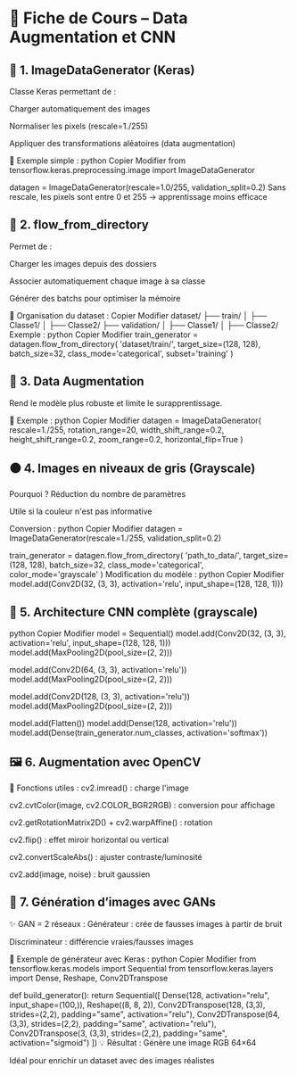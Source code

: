 # 🧠 Fiche de Cours – Data Augmentation et CNN

## 🔁 1. ImageDataGenerator (Keras)
Classe Keras permettant de :

Charger automatiquement des images

Normaliser les pixels (rescale=1./255)

Appliquer des transformations aléatoires (data augmentation)

📌 Exemple simple :
python
Copier
Modifier
from tensorflow.keras.preprocessing.image import ImageDataGenerator

datagen = ImageDataGenerator(rescale=1.0/255, validation_split=0.2)
Sans rescale, les pixels sont entre 0 et 255 → apprentissage moins efficace

## 📁 2. flow_from_directory
Permet de :

Charger les images depuis des dossiers

Associer automatiquement chaque image à sa classe

Générer des batchs pour optimiser la mémoire

📂 Organisation du dataset :
Copier
Modifier
dataset/
├── train/
│   ├── Classe1/
│   ├── Classe2/
├── validation/
│   ├── Classe1/
│   ├── Classe2/
Exemple :
python
Copier
Modifier
train_generator = datagen.flow_from_directory(
    'dataset/train/',
    target_size=(128, 128),
    batch_size=32,
    class_mode='categorical',
    subset='training'
)

## 🧪 3. Data Augmentation
Rend le modèle plus robuste et limite le surapprentissage.

📌 Exemple :
python
Copier
Modifier
datagen = ImageDataGenerator(
    rescale=1./255,
    rotation_range=20,
    width_shift_range=0.2,
    height_shift_range=0.2,
    zoom_range=0.2,
    horizontal_flip=True
)

## ⚫ 4. Images en niveaux de gris (Grayscale)
Pourquoi ?
Réduction du nombre de paramètres

Utile si la couleur n'est pas informative

Conversion :
python
Copier
Modifier
datagen = ImageDataGenerator(rescale=1./255, validation_split=0.2)

train_generator = datagen.flow_from_directory(
    'path_to_data/',
    target_size=(128, 128),
    batch_size=32,
    class_mode='categorical',
    color_mode='grayscale'
)
Modification du modèle :
python
Copier
Modifier
model.add(Conv2D(32, (3, 3), activation='relu', input_shape=(128, 128, 1)))

## 🧱 5. Architecture CNN complète (grayscale)
python
Copier
Modifier
model = Sequential()
model.add(Conv2D(32, (3, 3), activation='relu', input_shape=(128, 128, 1)))
model.add(MaxPooling2D(pool_size=(2, 2)))

model.add(Conv2D(64, (3, 3), activation='relu'))
model.add(MaxPooling2D(pool_size=(2, 2)))

model.add(Conv2D(128, (3, 3), activation='relu'))
model.add(MaxPooling2D(pool_size=(2, 2)))

model.add(Flatten())
model.add(Dense(128, activation='relu'))
model.add(Dense(train_generator.num_classes, activation='softmax'))

## 🖼️ 6. Augmentation avec OpenCV
🔧 Fonctions utiles :
cv2.imread() : charge l'image

cv2.cvtColor(image, cv2.COLOR_BGR2RGB) : conversion pour affichage

cv2.getRotationMatrix2D() + cv2.warpAffine() : rotation

cv2.flip() : effet miroir horizontal ou vertical

cv2.convertScaleAbs() : ajuster contraste/luminosité

cv2.add(image, noise) : bruit gaussien

## 🤖 7. Génération d’images avec GANs
✨ GAN = 2 réseaux :
Générateur : crée de fausses images à partir de bruit

Discriminateur : différencie vraies/fausses images

🧬 Exemple de générateur avec Keras :
python
Copier
Modifier
from tensorflow.keras.models import Sequential
from tensorflow.keras.layers import Dense, Reshape, Conv2DTranspose

def build_generator():
    return Sequential([
        Dense(128, activation="relu", input_shape=(100,)),
        Reshape((8, 8, 2)),
        Conv2DTranspose(128, (3,3), strides=(2,2), padding="same", activation="relu"),
        Conv2DTranspose(64, (3,3), strides=(2,2), padding="same", activation="relu"),
        Conv2DTranspose(3, (3,3), strides=(2,2), padding="same", activation="sigmoid")
    ])
💡 Résultat :
Génère une image RGB 64×64

Idéal pour enrichir un dataset avec des images réalistes

